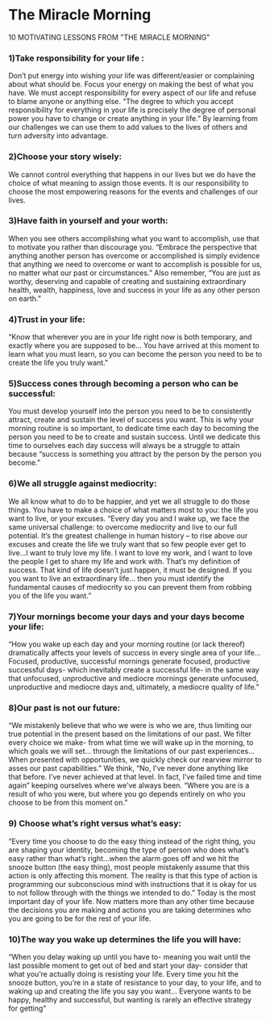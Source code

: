 # The Miracle Morning

10 MOTIVATING LESSONS FROM "THE MIRACLE MORNING"

### 1)Take responsibility for your life :
Don’t put energy into wishing your life was different/easier or complaining about what should be. Focus your energy on making the best of what you have. We must accept responsibility for every aspect of our life and refuse to blame anyone or anything else. “The degree to which you accept responsibility for everything in your life is precisely the degree of personal power you have to change or create anything in your life.” By learning from our challenges we can use them to add values to the lives of others and turn adversity into advantage.

### 2)Choose your story wisely:
We cannot control everything that happens in our lives but we do have the choice of what meaning to assign those events. It is our responsibility to choose the most empowering reasons for the events and challenges of our lives.

### 3)Have faith in yourself and your worth: 
When you see others accomplishing what you want to accomplish, use that to motivate you rather than discourage you. “Embrace the perspective that anything another person has overcome or accomplished is simply evidence that anything we need to overcome or want to accomplish is possible for us, no matter what our past or circumstances.” Also remember, “You are just as worthy, deserving and capable of creating and sustaining extraordinary health, wealth, happiness, love and success in your life as any other person on earth.”

### 4)Trust in your life: 
“Know that wherever you are in your life right now is both temporary, and exactly where you are supposed to be… You have arrived at this moment to learn what you must learn, so you can become the person you need to be to create the life you truly want.”

### 5)Success cones through becoming a person who can be successful: 
You must develop yourself into the person you need to be to consistently attract, create and sustain the level of success you want. This is why your morning routine is so important, to dedicate time each day to becoming the person you need to be to create and sustain success. Until we dedicate this time to ourselves each day success will always be a struggle to attain because “success is something you attract by the person by the person you become.”

### 6)We all struggle against mediocrity: 
We all know what to do to be happier, and yet we all struggle to do those things. You have to make a choice of what matters most to you: the life you want to live, or your excuses. “Every day you and I wake up, we face the same universal challenge: to overcome mediocrity and live to our full potential. It’s the greatest challenge in human history – to rise above our excuses and create the life we truly want that so few people ever get to live…I want to truly love my life. I want to love my work, and I want to love the people I get to share my life and work with. That’s my definition of success. That kind of life doesn’t just happen, it must be designed. If you you want to live an extraordinary life… then you must identify the fundamental causes of mediocrity so you can prevent them from robbing you of the life you want.”

### 7)Your mornings become your days and your days become your life: 
“How you wake up each day and your morning routine (or lack thereof) dramatically affects your levels of success in every single area of your life… Focused, productive, successful mornings generate focused, productive successful days- which inevitably create a successful life- in the same way that unfocused, unproductive and mediocre mornings generate unfocused, unproductive and mediocre days and, ultimately, a mediocre quality of life.”

### 8)Our past is not our future: 
“We mistakenly believe that who we were is who we are, thus limiting our true potential in the present based on the limitations of our past. We filter every choice we make- from what time we will wake up in the morning, to which goals we will set… through the limitations of our past experiences… When presented with opportunities, we quickly check our rearview mirror to asses our past capabilities.” We think, “No, I’ve never done anything like that before. I’ve never achieved at that level. In fact, I’ve failed time and time again” keeping ourselves where we’ve always been. “Where you are is a result of who you were, but where you go depends entirely on who you choose to be from this moment on.”

### 9) Choose what’s right versus what’s easy: 
“Every time you choose to do the easy thing instead of the right thing, you are shaping your identity, becoming the type of person who does what’s easy rather than what’s right…when the alarm goes off and we hit the snooze button (the easy thing), most people mistakenly assume that this action is only affecting this moment. The reality is that this type of action is programming our subconscious mind with instructions that it is okay for us to not follow through with the things we intended to do.” Today is the most important day of your life. Now matters more than any other time because the decisions you are making and actions you are taking determines who you are going to be for the rest of your life.

### 10)The way you wake up determines the life you will have:
“When you delay waking up until you have to- meaning you wait until the last possible moment to get out of bed and start your day- consider that what you’re actually doing is resisting your life. Every time you hit the snooze button, you’re in a state of resistance to your day, to your life, and to waking up and creating the life you say you want… Everyone wants to be happy, healthy and successful, but wanting is rarely an effective strategy for getting”